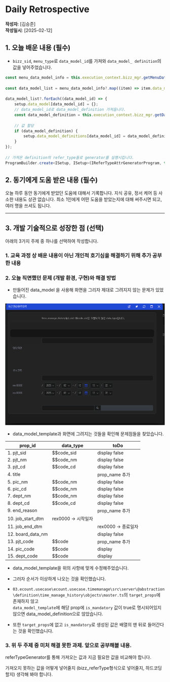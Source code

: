 # Daily Retrospective

**작성자**: [김승준]  
**작성일시**: [2025-02-12]

## 1. 오늘 배운 내용 (필수)

-   `bizz_sid`, `menu_type`로 `data_model_id`를 가져와 `data_model_ definition`의 값을 넣어주었습니다.

```ts
const menu_data_model_info = this.execution_context.bizz_mgr.getMenuDataModelInfo(this.execution_context, dto.bizz_sid, dto.menu_type); // menu의 data_model 정보들을 가져옵니다.

const data_model_list = menu_data_model_info?.map((item) => item.data_model_id); // data_model_id 추출

data_model_list?.forEach((data_model_id) => {
    setup.data_model[data_model_id] = {};
    // data_model_id로 data_model_definition 가져옵니다.
    const data_model_definition = this.execution_context.bizz_mgr.getDataModelDefinition(this.execution_context, data_model_id);

    // 값 할당
    if (data_model_definition) {
        setup.data_model_definitions[data_model_id] = data_model_definition;
    }
});

// 가져온 definition의 refer_type들로 generator를 실행시킵니다.
ProgramBuilder.create<ISetup, ISetup>(IReferTypeAttrGeneratorProgram, this.execution_context).execute(setup);
```

## 2. 동기에게 도움 받은 내용 (필수)

오늘 하루 동안 동기에게 받았던 도움에 대해서 기록합니다.
지식 공유, 정서 케어 등 사소한 내용도 상관 없습니다.
최소 1인에게 어떤 도움을 받았는지에 대해 써주시면 되고, 여러 명을 쓰셔도 됩니다.

---

## 3. 개발 기술적으로 성장한 점 (선택)

아래의 3가지 주제 중 하나를 선택하여 작성합니다.

### 1. 교육 과정 상 배운 내용이 아닌 개인적 호기심을 해결하기 위해 추가 공부한 내용

### 2. 오늘 직면했던 문제 (개발 환경, 구현)와 해결 방법

-   만들어진 data_model 을 사용해 화면을 그리자 제대로 그려지지 않는 문제가 있었습니다.

![alt text](../ref/김승준_이미지/2025-02-12_image.png)

-   data_model_template과 화면에 그려지는 것들을 확인해 문제점들을 찾았습니다.

| prop_id           | data_type           | toDo                |
| ----------------- | ------------------- | ------------------- |
| 1. pjt_sid        | $$code_sid          | display false       |
| 2. pjt_nm         | $$code_nm           | display false       |
| 3. pjt_cd         | $$code_cd           | display false       |
| 4. title          |                     | prop_name 추가      |
| 5. pic_nm         | $$code_nm           | display false       |
| 6. pic_cd         | $$code_nm           | display false       |
| 7. dept_nm        | $$code_nm           | display false       |
| 8. dept_cd        | $$code_cd           | display false       |
| 9. end_reason     |                     | prop_name 추가      |
| 10. job_start_dtm | rex0000 -> 시작일자 |
| 11. job_end_dtm   |                     | rex0000 -> 종료일자 |
| 12. board_data_nm |                     | display false       |
| 13. pjt_code      | $$code              | prop_name 추가      |
| 14. pic_code      | $$code              | display             |
| 15. dept_code     | $$code              | display             |

-   data_model_template을 위의 사항에 맞게 수정해주었습니다.

-   그러자 순서가 이상하게 나오는 것을 확인했습니다.

-   `03.ecount.usecase\ecount.usecase.timemanage\src\server\@abstraction\definition\time_manage_history\objects\master.ts`의 `target_props`에 존재하지 않고<br>
    `data_model_template`에 해당 prop에 `is_mandatory` 값이 true로 명시되어있지 않으면 data_model_definition으로 않았습니다.
-   또한 `target_props`에 없고 `is_mandatory`로 생성된 값은 배열의 맨 뒤로 들어간다는 것을 확인했습니다.

### 3. 위 두 주제 중 미처 해결 못한 과제. 앞으로 공부해볼 내용.

referTypeGenerator를 통해 가져오는 값과 지금 필요한 값을 비교해야 합니다.

가져오지 못하는 값을 어떻게 넣어줄지 (bizz_referType형식으로 넣어줄지, 하드코딩할지) 생각해 봐야 합니다.
